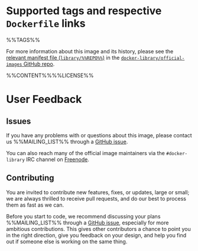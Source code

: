 # Supported tags and respective `Dockerfile` links

%%TAGS%%

For more information about this image and its history, please see the [relevant
manifest file
(`library/%%REPO%%`)](https://github.com/docker-library/official-images/blob/master/library/%%REPO%%)
in the [`docker-library/official-images` GitHub
repo](https://github.com/docker-library/official-images).

%%CONTENT%%%%LICENSE%%

# User Feedback

## Issues

If you have any problems with or questions about this image, please contact us
%%MAILING_LIST%% through a [GitHub issue](%%GITHUB_REPO%%/issues).

You can also reach many of the official image maintainers via the
`#docker-library` IRC channel on [Freenode](https://freenode.net).

## Contributing

You are invited to contribute new features, fixes, or updates, large or small;
we are always thrilled to receive pull requests, and do our best to process them
as fast as we can.

Before you start to code, we recommend discussing your plans %%MAILING_LIST%%
through a [GitHub issue](%%GITHUB_REPO%%/issues), especially for more ambitious
contributions. This gives other contributors a chance to point you in the right
direction, give you feedback on your design, and help you find out if someone
else is working on the same thing.
